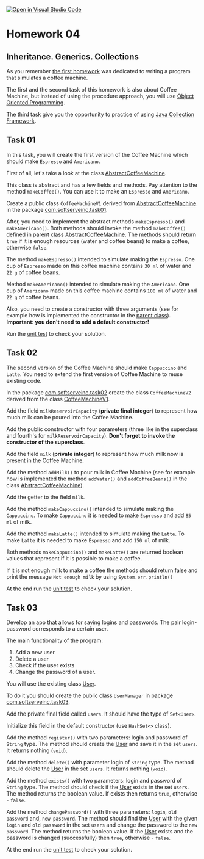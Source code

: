 [![Open in Visual Studio Code](https://classroom.github.com/assets/open-in-vscode-f059dc9a6f8d3a56e377f745f24479a46679e63a5d9fe6f495e02850cd0d8118.svg)](https://classroom.github.com/online_ide?assignment_repo_id=6718505&assignment_repo_type=AssignmentRepo)
# Homework 04

## Inheritance. Generics. Collections
As you remember [the first homework](https://github.com/java-basic-tutorial/homework01) was dedicated to writing a program that simulates a coffee machine.

The first and the second task of this homework is also about Coffee Machine, but instead of using the procedure approach, you will use [Object Oriented Programming](https://docs.oracle.com/javase/tutorial/java/concepts/).

The third task give you the opportunity to practice of using [Java Collection Framework]().

## Task 01

In this task, you will create the first version of the Coffee Machine which should make `Espresso` and `Americano`.

First of all, let's take a look at the class [AbstractCoffeeMachine](src/main/java/com/softserveinc/task01/AbstractCoffeeMachine.java).

This class is abstract and has a few fields and methods. 
Pay attention to the method `makeCoffee()`. You can use it to make an `Espresso` and `Americano`.

Create a public class `CoffeeMachineV1` derived from [AbstractCoffeeMachine](src/main/java/com/softserveinc/task01/AbstractCoffeeMachine.java)
in the package [com.softserveinc.task01](src/main/java/com/softserveinc/task01).

After, you need to implement the abstract methods `makeEspresso()` and `makeAmericano()`. 
Both methods should invoke the method `makeCoffee()` defined in parent class [AbstractCoffeeMachine](src/main/java/com/softserveinc/task01/AbstractCoffeeMachine.java).
The methods should return `true` if it is enough resources (water and coffee beans) to make a coffee, otherwise `false`.

The method `makeEspresso()` intended to simulate making the `Espresso`.
One cup of `Espresso` made on this coffee machine contains `30 ml` of water and `22 g` of coffee beans.

Method `makeAmericano()` intended to simulate making the `Americano`.
One cup of `Americano` made on this coffee machine contains `100 ml` of water and `22 g` of coffee beans.

Also, you need to create a constructor with three arguments (see for example how is implemented the constructor in the [parent class](src/main/java/com/softserveinc/task01/AbstractCoffeeMachine.java)). 
**Important: you don't need to add a default constructor!**

Run the [unit test](src/test/java/com/softserveinc/task01/CoffeeMachineV1Test.java) to check your solution. 

## Task 02

The second version of the Coffee Machine should make `Cappuccino` and `Latte`.
You need to extend the first version of Coffee Machine to reuse existing code.

In the package [com.softserveinc.task02](src/main/java/com/softserveinc/task02) create the class `CoffeeMachineV2` derived from the class [CoffeeMachineV1](src/main/java/com/softserveinc/task01/CoffeeMachineV1.java).
 
Add the field `milkReservoirCapacity` (**private final integer**) to represent how much milk can be poured into the Coffee Machine.

Add the public constructor with four parameters (three like in the superclass and fourth's for `milkReservoirCapacity`).
**Don't forget to invoke the constructor of the superclass**. 

Add the field `milk` (**private integer**) to represent how much milk now is present in the Coffee Machine.

Add the method `addMilk()` to pour milk in Coffee Machine (see for example how is implemented the method `addWater()` 
and `addCoffeeBeans()` in the class [AbstractCoffeeMachine](src/main/java/com/softserveinc/task01/AbstractCoffeeMachine.java)).

Add the getter to the field `milk`.

Add the method `makeCappuccino()` intended to simulate making the `Cappuccino`.
To make `Cappuccino` it is needed to make `Espresso` and add `85 ml` of milk.

Add the method `makeLatte()` intended to simulate making the `Latte`.
To make `Latte` it is needed to make `Espresso` and add `150 ml` of milk.

Both methods `makeCappuccino()` and `makeLatte()` are returned boolean values that represent if it is possible to make 
a coffee.

If it is not enough milk to make a coffee the methods should return false and print the message `Not enough milk` 
by using `System.err.println()`

At the end run the [unit test](src/test/java/com/softserveinc/task02/CoffeeMachineV2Test.java) to check your solution. 

## Task 03

Develop an app that allows for saving logins and passwords. 
The pair login-password corresponds to a certain user.

The main functionality of the program:
1. Add a new user
2. Delete a user
3. Check if the user exists
4. Change the password of a user.

You will use the existing class [User](src/main/java/com/softserveinc/task03/User.java).
 
To do it you should create the public class `UserManager` in package [com.softserveinc.task03](src/main/java/com/softserveinc/task03).

Add the private final field called `users`. It should have the type of `Set<User>`.

Initialize this field in the default constructor (use `HashSet<>` class).

Add the method `register()` with two parameters: login and password of `String` type.
The method should create the [User](src/main/java/com/softserveinc/task03/User.java) and save it in the set `users`.
It returns nothing (`void`).

Add the method `delete()` with parameter login of `String` type.
The method should delete the [User](src/main/java/com/softserveinc/task03/User.java) in the set `users`.
It returns nothing (`void`).

Add the method `exists()` with two parameters: login and password of `String` type.
The method should check if the [User](src/main/java/com/softserveinc/task03/User.java) exists in the set `users`. 
The method returns the boolean value.
If exists then returns `true`, otherwise - `false`.

Add the method `changePassword()` with three parameters: `login`, `old password` and, `new password`.
The method should find the [User](src/main/java/com/softserveinc/task03/User.java) with the given `login` and `old password` in the set `users` and change the password to
 the `new password`.
The method returns the boolean value.
If the [User](src/main/java/com/softserveinc/task03/User.java) exists and the password is changed (successfully) then `true`, otherwise - `false`.

At the end run the [unit test](src/test/java/com/softserveinc/task03/UserManagerTest.java) to check your solution. 
